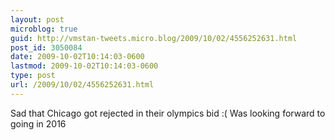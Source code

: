 ```yaml
---
layout: post
microblog: true
guid: http://vmstan-tweets.micro.blog/2009/10/02/4556252631.html
post_id: 3050084
date: 2009-10-02T10:14:03-0600
lastmod: 2009-10-02T10:14:03-0600
type: post
url: /2009/10/02/4556252631.html
---
```

Sad that Chicago got rejected in their olympics bid :( Was looking forward to going in 2016
